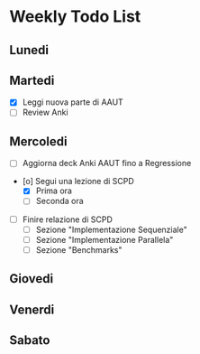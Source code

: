 # Weekly Todo List

## Lunedi

## Martedi
* [X] Leggi nuova parte di AAUT
* [ ] Review Anki

## Mercoledi
* [ ] Aggiorna deck Anki AAUT fino a Regressione
* [o] Segui una lezione di SCPD
    * [X] Prima ora
    * [ ] Seconda ora
* [ ] Finire relazione di SCPD
    * [ ] Sezione "Implementazione Sequenziale"
    * [ ] Sezione "Implementazione Parallela"
    * [ ] Sezione "Benchmarks"

## Giovedi

## Venerdi

## Sabato
